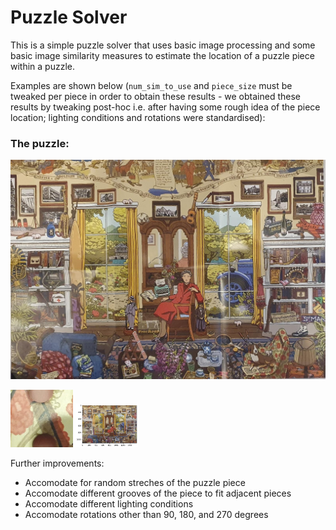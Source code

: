 # Puzzle Solver

This is a simple puzzle solver that uses basic image processing and some basic image similarity measures to estimate the location of a puzzle piece within a puzzle.

Examples are shown below (`num_sim_to_use` and `piece_size` must be tweaked per piece in order to obtain these results - we obtained these results by tweaking post-hoc i.e. after having some rough idea of the piece location; lighting conditions and rotations were standardised):

### The puzzle:
![](puzzle_pic_1.jpg)

<p float="left">
  <img src="piece_1.jpg" width="100" />
  <img src="piece_1_puzzle.png" width="100" /> 
</p>


Further improvements:
- Accomodate for random streches of the puzzle piece
- Accomodate different grooves of the piece to fit adjacent pieces
- Accomodate different lighting conditions
- Accomodate rotations other than 90, 180, and 270 degrees
